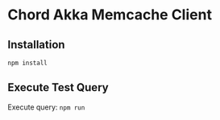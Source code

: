 # Chord Akka Memcache Client

## Installation

`npm install`

## Execute Test Query
Execute query:
`npm run`